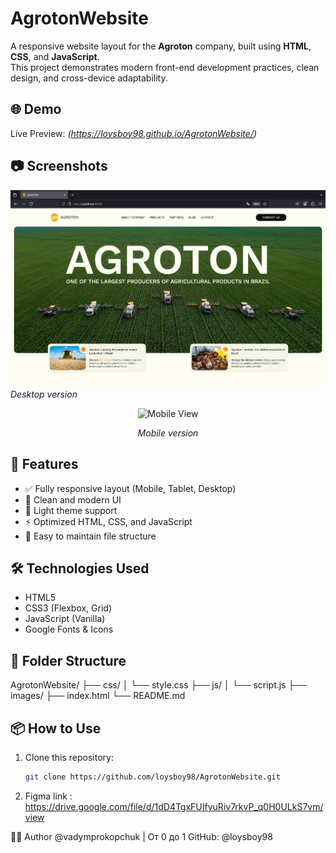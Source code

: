 # AgrotonWebsite

A responsive website layout for the **Agroton** company, built using **HTML**, **CSS**, and **JavaScript**.  
This project demonstrates modern front-end development practices, clean design, and cross-device adaptability.

## 🌐 Demo

Live Preview: *(https://loysboy98.github.io/AgrotonWebsite/)*

## 📷 Screenshots

![Desktop View](images/screenshots/desktop-preview.png)  
*Desktop version*

<p align="center">
  <img src="./screenshots/mobile-preview.png" alt="Mobile View" width="450"/>
</p>
<p align="center"><em>Mobile version</em></p>

## 🚀 Features

- ✅ Fully responsive layout (Mobile, Tablet, Desktop)
- 🎨 Clean and modern UI
- 🌙 Light theme support
- ⚡ Optimized HTML, CSS, and JavaScript
- 📁 Easy to maintain file structure

## 🛠️ Technologies Used

- HTML5
- CSS3 (Flexbox, Grid)
- JavaScript (Vanilla)
- Google Fonts & Icons

## 📂 Folder Structure
AgrotonWebsite/
├── css/
│ └── style.css
├── js/
│ └── script.js
├── images/
├── index.html
└── README.md

## 📦 How to Use

1. Clone this repository:

   ```bash
   git clone https://github.com/loysboy98/AgrotonWebsite.git
   
2. Figma link : https://drive.google.com/file/d/1dD4TgxFUIfyuRiv7rkvP_q0H0ULkS7vm/view

👨‍💻 Author
@vadymprokopchuk | От 0 до 1
GitHub: @loysboy98
